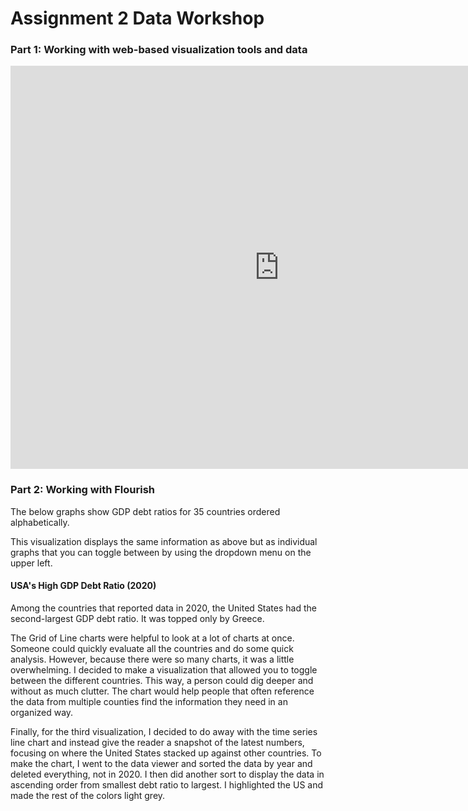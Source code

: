 # Assignment 2 Data Workshop

### Part 1: Working with web-based visualization tools and data

<iframe src="https://data.oecd.org/chart/6sE7" width="860" height="645" style="border: 0" mozallowfullscreen="true" webkitallowfullscreen="true" allowfullscreen="true"><a href="https://data.oecd.org/chart/6sE7" target="_blank">OECD Chart: General government debt, Total, % of GDP, 2019</a></iframe>

### Part 2: Working with Flourish
The below graphs show GDP debt ratios for 35 countries ordered alphabetically. 

<div class="flourish-embed flourish-chart" data-src="visualisation/7255025"><script src="https://public.flourish.studio/resources/embed.js"></script></div>

This visualization displays the same information as above but as individual graphs that you can toggle between by using the dropdown menu on the upper left. 

<div class="flourish-embed flourish-chart" data-src="visualisation/7255857"><script src="https://public.flourish.studio/resources/embed.js"></script></div>

#### USA's High GDP Debt Ratio (2020)

Among the countries that reported data in 2020, the United States had the second-largest GDP debt ratio. It was topped only by Greece. 

<div class="flourish-embed flourish-chart" data-src="visualisation/7255933"><script src="https://public.flourish.studio/resources/embed.js"></script></div>

The Grid of Line charts were helpful to look at a lot of charts at once. Someone could quickly evaluate all the countries and do some quick analysis. However, because there were so many charts, it was a little overwhelming. I decided to make a visualization that allowed you to toggle between the different countries. This way, a person could dig deeper and without as much clutter. The chart would help people that often reference the data from multiple counties find the information they need in an organized way. 

Finally, for the third visualization, I decided to do away with the time series line chart and instead give the reader a snapshot of the latest numbers, focusing on where the United States stacked up against other countries. To make the chart, I went to the data viewer and sorted the data by year and deleted everything, not in 2020. I then did another sort to display the data in ascending order from smallest debt ratio to largest. I  highlighted the US and made the rest of the colors light grey. 
